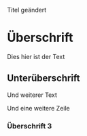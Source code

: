   <!-- /\* Font Definitions \*/ @font-face {font-family:"Cambria Math"; panose-1:2 4 5 3 5 4 6 3 2 4;} @font-face {font-family:Aptos;} @font-face {font-family:"Aptos Display";} /\* Style Definitions \*/ p.MsoNormal, li.MsoNormal, div.MsoNormal {margin-top:0cm; margin-right:0cm; margin-bottom:8.0pt; margin-left:0cm; line-height:115%; font-size:12.0pt; font-family:"Aptos",sans-serif;} h1 {mso-style-link:"Überschrift 1 Zchn"; margin-top:18.0pt; margin-right:0cm; margin-bottom:4.0pt; margin-left:0cm; line-height:115%; page-break-after:avoid; font-size:20.0pt; font-family:"Aptos Display",sans-serif; color:#0F4761; font-weight:normal;} h2 {mso-style-link:"Überschrift 2 Zchn"; margin-top:8.0pt; margin-right:0cm; margin-bottom:4.0pt; margin-left:0cm; line-height:115%; page-break-after:avoid; font-size:16.0pt; font-family:"Aptos Display",sans-serif; color:#0F4761; font-weight:normal;} h3 {mso-style-link:"Überschrift 3 Zchn"; margin-top:8.0pt; margin-right:0cm; margin-bottom:4.0pt; margin-left:0cm; line-height:115%; page-break-after:avoid; font-size:14.0pt; font-family:"Aptos",sans-serif; color:#0F4761; font-weight:normal;} p.MsoTitle, li.MsoTitle, div.MsoTitle {mso-style-link:"Titel Zchn"; margin-top:0cm; margin-right:0cm; margin-bottom:4.0pt; margin-left:0cm; font-size:28.0pt; font-family:"Aptos Display",sans-serif; letter-spacing:-.5pt;} p.MsoTitleCxSpFirst, li.MsoTitleCxSpFirst, div.MsoTitleCxSpFirst {mso-style-link:"Titel Zchn"; margin:0cm; font-size:28.0pt; font-family:"Aptos Display",sans-serif; letter-spacing:-.5pt;} p.MsoTitleCxSpMiddle, li.MsoTitleCxSpMiddle, div.MsoTitleCxSpMiddle {mso-style-link:"Titel Zchn"; margin:0cm; font-size:28.0pt; font-family:"Aptos Display",sans-serif; letter-spacing:-.5pt;} p.MsoTitleCxSpLast, li.MsoTitleCxSpLast, div.MsoTitleCxSpLast {mso-style-link:"Titel Zchn"; margin-top:0cm; margin-right:0cm; margin-bottom:4.0pt; margin-left:0cm; font-size:28.0pt; font-family:"Aptos Display",sans-serif; letter-spacing:-.5pt;} span.berschrift1Zchn {mso-style-name:"Überschrift 1 Zchn"; mso-style-link:"Überschrift 1"; font-family:"Aptos Display",sans-serif; color:#0F4761;} span.berschrift2Zchn {mso-style-name:"Überschrift 2 Zchn"; mso-style-link:"Überschrift 2"; font-family:"Aptos Display",sans-serif; color:#0F4761;} span.berschrift3Zchn {mso-style-name:"Überschrift 3 Zchn"; mso-style-link:"Überschrift 3"; font-family:"Times New Roman",serif; color:#0F4761;} span.TitelZchn {mso-style-name:"Titel Zchn"; mso-style-link:Titel; font-family:"Aptos Display",sans-serif; letter-spacing:-.5pt;} .MsoChpDefault {font-family:"Aptos",sans-serif;} .MsoPapDefault {margin-bottom:8.0pt; line-height:115%;} @page WordSection1 {size:595.3pt 841.9pt; margin:72.0pt 72.0pt 72.0pt 72.0pt;} div.WordSection1 {page:WordSection1;} -->

Titel geändert

Überschrift
===========

Dies hier ist der Text

Unterüberschrift
----------------

Und weiterer Text

Und eine weitere Zeile

### Überschrift 3